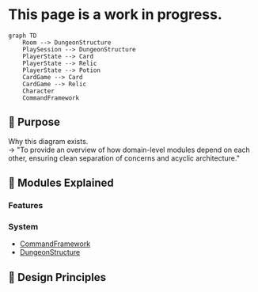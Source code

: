 # This page is a work in progress.

```mermaid
graph TD
    Room --> DungeonStructure
    PlaySession --> DungeonStructure
    PlayerState --> Card
    PlayerState --> Relic
    PlayerState --> Potion
    CardGame --> Card
    CardGame --> Relic
    Character
    CommandFramework
```

## 🎯 Purpose

Why this diagram exists.  
→ "To provide an overview of how domain-level modules depend on each other, ensuring clean separation of concerns and acyclic architecture."

## 🧱 Modules Explained

### Features

### System

- [CommandFramework](./CommandFramework.md)
- [DungeonStructure](./DungeonStructure.md)

## 🔄 Design Principles
